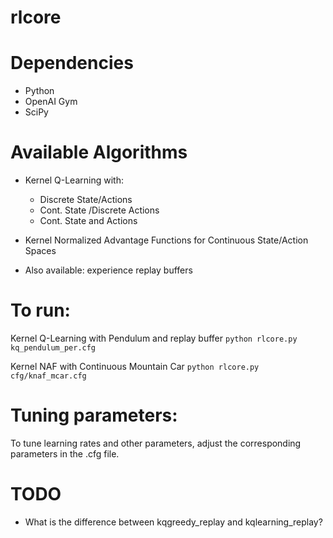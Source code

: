 # rlcore




# Dependencies
- Python
- OpenAI Gym
- SciPy

# Available Algorithms

- Kernel Q-Learning with: 
    - Discrete State/Actions
    - Cont. State /Discrete Actions
    - Cont. State and Actions

- Kernel Normalized Advantage Functions for Continuous State/Action Spaces

- Also available: experience replay buffers

# To run:

Kernel Q-Learning with Pendulum and replay buffer
`python rlcore.py kq_pendulum_per.cfg`

Kernel NAF with Continuous Mountain Car
`python rlcore.py cfg/knaf_mcar.cfg`


# Tuning parameters:
To tune learning rates and other parameters, adjust the corresponding parameters in the .cfg file.

# TODO
- What is the difference between kqgreedy_replay and kqlearning_replay?